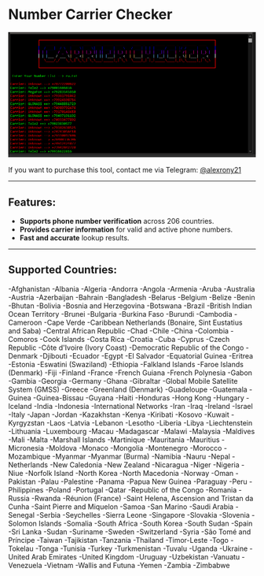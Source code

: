 # Number Carrier Checker

![Image](https://raw.githubusercontent.com/thepythoncode97/Number-Carrier-Checker/main/Phone_Number_Carrier_Lookup.png)

If you want to purchase this tool, contact me via Telegram: [@alexrony21](https://t.me/alexrony21)

---

## Features:
- **Supports phone number verification** across 206 countries.
- **Provides carrier information** for valid and active phone numbers.
- **Fast and accurate** lookup results.

---

## Supported Countries:
-Afghanistan -Albania -Algeria -Andorra -Angola -Armenia -Aruba -Australia -Austria -Azerbaijan -Bahrain -Bangladesh -Belarus -Belgium -Belize -Benin -Bhutan -Bolivia -Bosnia and Herzegovina -Botswana -Brazil -British Indian Ocean Territory -Brunei -Bulgaria -Burkina Faso -Burundi -Cambodia -Cameroon -Cape Verde -Caribbean Netherlands (Bonaire, Sint Eustatius and Saba) -Central African Republic -Chad -Chile -China -Colombia -Comoros -Cook Islands -Costa Rica -Croatia -Cuba -Cyprus -Czech Republic -Côte d'Ivoire (Ivory Coast) -Democratic Republic of the Congo -Denmark -Djibouti -Ecuador -Egypt -El Salvador -Equatorial Guinea -Eritrea -Estonia -Eswatini (Swaziland) -Ethiopia -Falkland Islands -Faroe Islands (Denmark) -Fiji -Finland -France -French Guiana -French Polynesia -Gabon -Gambia -Georgia -Germany -Ghana -Gibraltar -Global Mobile Satellite System (GMSS) -Greece -Greenland (Denmark) -Guadeloupe -Guatemala -Guinea -Guinea-Bissau -Guyana -Haiti -Honduras -Hong Kong -Hungary -Iceland -India -Indonesia -International Networks -Iran -Iraq -Ireland -Israel -Italy -Japan -Jordan -Kazakhstan -Kenya -Kiribati -Kosovo -Kuwait -Kyrgyzstan -Laos -Latvia -Lebanon -Lesotho -Liberia -Libya -Liechtenstein -Lithuania -Luxembourg -Macau -Madagascar -Malawi -Malaysia -Maldives -Mali -Malta -Marshall Islands -Martinique -Mauritania -Mauritius -Micronesia -Moldova -Monaco -Mongolia -Montenegro -Morocco -Mozambique -Myanmar -Myanmar (Burma) -Namibia -Nauru -Nepal -Netherlands -New Caledonia -New Zealand -Nicaragua -Niger -Nigeria -Niue -Norfolk Island -North Korea -North Macedonia -Norway -Oman -Pakistan -Palau -Palestine -Panama -Papua New Guinea -Paraguay -Peru -Philippines -Poland -Portugal -Qatar -Republic of the Congo -Romania -Russia -Rwanda -Réunion (France) -Saint Helena, Ascension and Tristan da Cunha -Saint Pierre and Miquelon -Samoa -San Marino -Saudi Arabia -Senegal -Serbia -Seychelles -Sierra Leone -Singapore -Slovakia -Slovenia -Solomon Islands -Somalia -South Africa -South Korea -South Sudan -Spain -Sri Lanka -Sudan -Suriname -Sweden -Switzerland -Syria -São Tomé and Príncipe -Taiwan -Tajikistan -Tanzania -Thailand -Timor-Leste -Togo -Tokelau -Tonga -Tunisia -Turkey -Turkmenistan -Tuvalu -Uganda -Ukraine -United Arab Emirates -United Kingdom -Uruguay -Uzbekistan -Vanuatu -Venezuela -Vietnam -Wallis and Futuna -Yemen -Zambia -Zimbabwe
